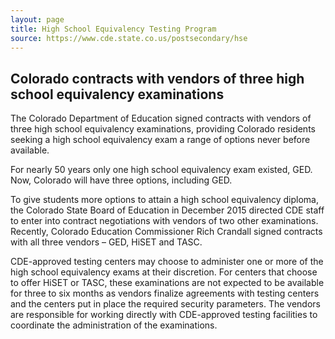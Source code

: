 ```yaml
---
layout: page
title: High School Equivalency Testing Program
source: https://www.cde.state.co.us/postsecondary/hse
---
```

## Colorado contracts with vendors of three high school equivalency examinations

The Colorado Department of Education signed contracts with vendors of three high school equivalency examinations, providing Colorado residents seeking a high school equivalency exam a range of options never before available.

For nearly 50 years only one high school equivalency exam existed, GED. Now, Colorado will have three options, including GED.

To give students more options to attain a high school equivalency diploma, the Colorado State Board of Education in December 2015 directed CDE staff to enter into contract negotiations with vendors of two other examinations. Recently, Colorado Education Commissioner Rich Crandall signed contracts with all three vendors – GED, HiSET and TASC.

CDE-approved testing centers may choose to administer one or more of the high school equivalency exams at their discretion. For centers that choose to offer HiSET or TASC, these examinations are not expected to be available for three to six months as vendors finalize agreements with testing centers and the centers put in place the required security parameters. The vendors are responsible for working directly with CDE-approved testing facilities to coordinate the administration of the examinations.